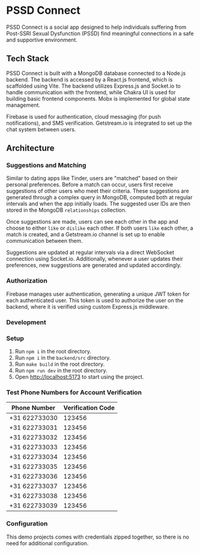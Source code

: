 # PSSD Connect

PSSD Connect is a social app designed to help individuals suffering from Post-SSRI Sexual Dysfunction (PSSD) find meaningful connections in a safe and supportive environment.

## Tech Stack

PSSD Connect is built with a MongoDB database connected to a Node.js backend. The backend is accessed by a React.js frontend, which is scaffolded using Vite. The backend utilizes Express.js and Socket.io to handle communication with the frontend, while Chakra UI is used for building basic frontend components. Mobx is implemented for global state management.

Firebase is used for authentication, cloud messaging (for push notifications), and SMS verification. Getstream.io is integrated to set up the chat system between users.

## Architecture

### Suggestions and Matching

Similar to dating apps like Tinder, users are "matched" based on their personal preferences. Before a match can occur, users first receive suggestions of other users who meet their criteria. These suggestions are generated through a complex query in MongoDB, computed both at regular intervals and when the app initially loads. The suggested user IDs are then stored in the MongoDB `relationships` collection.

Once suggestions are made, users can see each other in the app and choose to either `like` or `dislike` each other. If both users `like` each other, a match is created, and a Getstream.io channel is set up to enable communication between them.

Suggestions are updated at regular intervals via a direct WebSocket connection using Socket.io. Additionally, whenever a user updates their preferences, new suggestions are generated and updated accordingly.

### Authorization

Firebase manages user authentication, generating a unique JWT token for each authenticated user. This token is used to authorize the user on the backend, where it is verified using custom Express.js middleware.

### Development

### Setup

1. Run `npm i` in the root directory.
2. Run `npm i` in the `backend/src` directory.
3. Run `make build` in the root directory.
4. Run `npm run dev` in the root directory.
5. Open [http://localhost:5173](http://localhost:5173) to start using the project.

### Test Phone Numbers for Account Verification

| Phone Number      | Verification Code |
|-------------------|-------------------|
| +31 622733030     | 123456            |
| +31 622733031     | 123456            |
| +31 622733032     | 123456            |
| +31 622733033     | 123456            |
| +31 622733034     | 123456            |
| +31 622733035     | 123456            |
| +31 622733036     | 123456            |
| +31 622733037     | 123456            |
| +31 622733038     | 123456            |
| +31 622733039     | 123456            |

### Configuration

This demo projects comes with credentials zipped together, so there is no need for additional configuration.